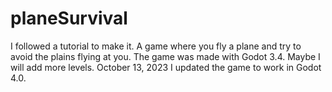 # planeSurvival
I followed a tutorial to make it. A game where you fly a plane and try to avoid the plains flying at you. The game was made with Godot 3.4. Maybe I will add more levels. October 13, 2023 I updated the game to
work in Godot 4.0.
